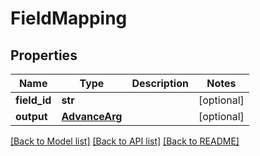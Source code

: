 # FieldMapping

## Properties
Name | Type | Description | Notes
------------ | ------------- | ------------- | -------------
**field_id** | **str** |  | [optional] 
**output** | [**AdvanceArg**](AdvanceArg.md) |  | [optional] 

[[Back to Model list]](README.md#documentation-for-models) [[Back to API list]](../README.md#documentation-for-api-endpoints) [[Back to README]](../README.md)


